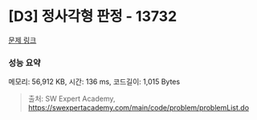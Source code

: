 # [D3] 정사각형 판정 - 13732 

[문제 링크](https://swexpertacademy.com/main/code/problem/problemDetail.do?contestProbId=AX8BAN1qTwoDFARO) 

### 성능 요약

메모리: 56,912 KB, 시간: 136 ms, 코드길이: 1,015 Bytes



> 출처: SW Expert Academy, https://swexpertacademy.com/main/code/problem/problemList.do